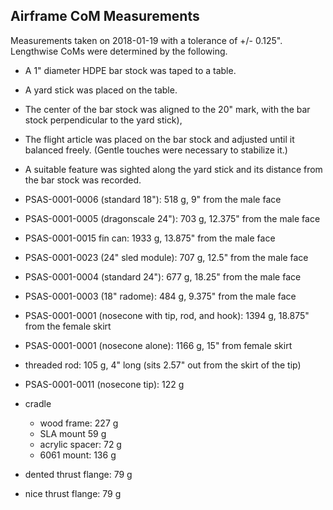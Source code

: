 ## Airframe CoM Measurements
Measurements taken on 2018-01-19 with a tolerance of +/- 0.125".
Lengthwise CoMs were determined by the following.
- A 1" diameter HDPE bar stock was taped to a table. 
- A yard stick was placed on the table. 
- The center of the bar stock was aligned to the 20" mark, with the bar stock perpendicular to the yard stick),
- The flight article was placed on the bar stock and adjusted until it balanced freely. (Gentle touches were necessary to stabilize it.)
- A suitable feature was sighted along the yard stick and its distance from the bar stock was recorded.

- PSAS-0001-0006 (standard 18"): 518 g, 9" from the male face
- PSAS-0001-0005 (dragonscale 24"): 703 g, 12.375" from the male face
- PSAS-0001-0015 fin can: 1933 g, 13.875" from the male face
- PSAS-0001-0023 (24" sled module): 707 g, 12.5" from the male face
- PSAS-0001-0004 (standard 24"): 677 g, 18.25" from the male face
- PSAS-0001-0003 (18" radome): 484 g, 9.375" from the male face
- PSAS-0001-0001 (nosecone with tip, rod, and hook): 1394 g, 18.875" from the female skirt
- PSAS-0001-0001 (nosecone alone): 1166 g, 15" from female skirt
- threaded rod: 105 g, 4" long (sits 2.57" out from the skirt of the tip)
- PSAS-0001-0011 (nosecone tip): 122 g
- cradle
	- wood frame: 227 g
	- SLA mount 59 g
	- acrylic spacer: 72 g
	- 6061 mount: 136 g
- dented thrust flange: 79 g
- nice thrust flange: 79 g

